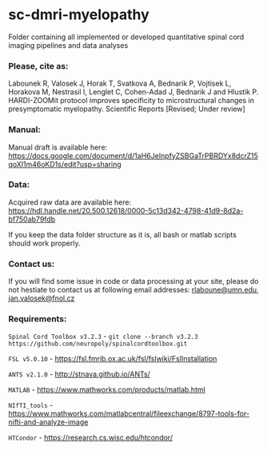 # sc-dmri-myelopathy
Folder containing all implemented or developed quantitative spinal cord imaging pipelines and data analyses

### Please, cite as:
Labounek R, Valosek J, Horak T, Svatkova A, Bednarik P, Vojtisek L, Horakova M, Nestrasil I, Lenglet C, Cohen-Adad J, Bednarik J and Hlustik P. HARDI-ZOOMit protocol improves specificity to microstructural changes in presymptomatic myelopathy. Scientific Reports [Revised; Under review]

### Manual:
Manual draft is available here: https://docs.google.com/document/d/1aH6JeInpfyZSBGaTrPBRDYx8dcrZ15qoXl1m46oKD1s/edit?usp=sharing

### Data:
Acquired raw data are available here: https://hdl.handle.net/20.500.12618/0000-5c13d342-4798-41d9-8d2a-bf750ab79fdb

If you keep the data folder structure as it is, all bash or matlab scripts should work properly.

### Contact us:
If you will find some issue in code or data processing at your site, please do not hestiate to contact us at following email addresses: rlaboune@umn.edu, jan.valosek@fnol.cz

### Requirements:
`Spinal Cord Toolbox v3.2.3` - `git clone --branch v3.2.3 https://github.com/neuropoly/spinalcordtoolbox.git`

`FSL v5.0.10` - https://fsl.fmrib.ox.ac.uk/fsl/fslwiki/FslInstallation

`ANTS v2.1.0` - http://stnava.github.io/ANTs/

`MATLAB` - https://www.mathworks.com/products/matlab.html

`NIfTI_tools` - https://www.mathworks.com/matlabcentral/fileexchange/8797-tools-for-nifti-and-analyze-image

`HTCondor` - https://research.cs.wisc.edu/htcondor/
